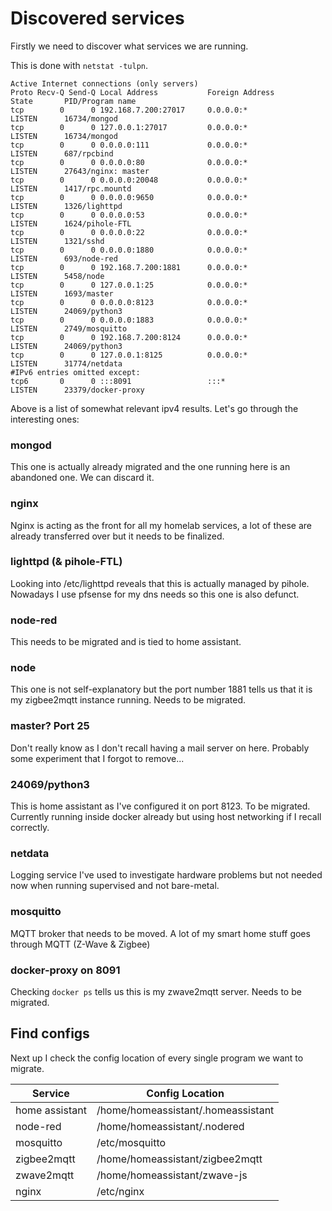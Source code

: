 # Discovered services 

Firstly we need to discover what services we are running.

This is done with `netstat -tulpn`.

```
Active Internet connections (only servers)
Proto Recv-Q Send-Q Local Address           Foreign Address         State       PID/Program name    
tcp        0      0 192.168.7.200:27017     0.0.0.0:*               LISTEN      16734/mongod        
tcp        0      0 127.0.0.1:27017         0.0.0.0:*               LISTEN      16734/mongod        
tcp        0      0 0.0.0.0:111             0.0.0.0:*               LISTEN      687/rpcbind         
tcp        0      0 0.0.0.0:80              0.0.0.0:*               LISTEN      27643/nginx: master 
tcp        0      0 0.0.0.0:20048           0.0.0.0:*               LISTEN      1417/rpc.mountd     
tcp        0      0 0.0.0.0:9650            0.0.0.0:*               LISTEN      1326/lighttpd       
tcp        0      0 0.0.0.0:53              0.0.0.0:*               LISTEN      1624/pihole-FTL     
tcp        0      0 0.0.0.0:22              0.0.0.0:*               LISTEN      1321/sshd           
tcp        0      0 0.0.0.0:1880            0.0.0.0:*               LISTEN      693/node-red        
tcp        0      0 192.168.7.200:1881      0.0.0.0:*               LISTEN      5458/node           
tcp        0      0 127.0.0.1:25            0.0.0.0:*               LISTEN      1693/master         
tcp        0      0 0.0.0.0:8123            0.0.0.0:*               LISTEN      24069/python3       
tcp        0      0 0.0.0.0:1883            0.0.0.0:*               LISTEN      2749/mosquitto      
tcp        0      0 192.168.7.200:8124      0.0.0.0:*               LISTEN      24069/python3       
tcp        0      0 127.0.0.1:8125          0.0.0.0:*               LISTEN      31774/netdata       
#IPv6 entries omitted except:
tcp6       0      0 :::8091                 :::*                    LISTEN      23379/docker-proxy
```

Above is a list of somewhat relevant ipv4 results. Let's go through the interesting ones:

### mongod
This one is actually already migrated and the one running here is an abandoned one. We can discard it.

### nginx
Nginx is acting as the front for all my homelab services, a lot of these are already transferred over but it needs to be finalized.

### lighttpd (& pihole-FTL)
Looking into /etc/lighttpd reveals that this is actually managed by pihole. Nowadays I use pfsense for my dns needs so this one is also defunct.

### node-red
This needs to be migrated and is tied to home assistant. 

### node
This one is not self-explanatory but the port number 1881 tells us that it is my zigbee2mqtt instance running. Needs to be migrated.

### master? Port 25
Don't really know as I don't recall having a mail server on here. Probably some experiment that I forgot to remove...

### 24069/python3 
This is home assistant as I've configured it on port 8123. To be migrated. Currently running inside docker already but using host networking if I recall correctly.

### netdata
Logging service I've used to investigate hardware problems but not needed now when running supervised and not bare-metal.

### mosquitto
MQTT broker that needs to be moved. A lot of my smart home stuff goes through MQTT (Z-Wave & Zigbee)

### docker-proxy on 8091
Checking `docker ps` tells us this is my zwave2mqtt server. Needs to be migrated.

## Find configs 
Next up I check the config location of every single program we want to migrate.

| Service        | Config Location                    |
|----------------|------------------------------------|
| home assistant | /home/homeassistant/.homeassistant |
| node-red       | /home/homeassistant/.nodered       |
| mosquitto      | /etc/mosquitto                     |
| zigbee2mqtt    | /home/homeassistant/zigbee2mqtt    |
| zwave2mqtt     | /home/homeassistant/zwave-js       |
| nginx          | /etc/nginx                         |
